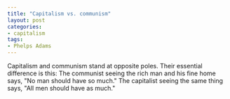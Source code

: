 ```yaml
---
title: "Capitalism vs. communism"
layout: post
categories:
- capitalism
tags:
- Phelps Adams
---
```


Capitalism and communism stand at opposite poles. Their essential difference is this: The communist seeing the rich man and his fine home says, "No man should have so much." The capitalist seeing the same thing says, "All men should have as much."
